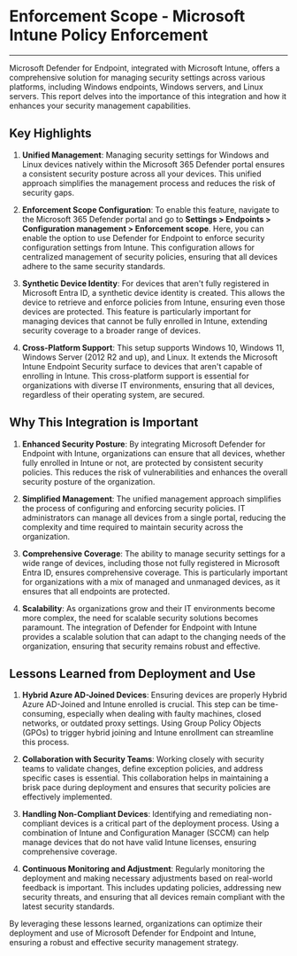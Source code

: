 # Enforcement Scope - Microsoft Intune Policy Enforcement
---
Microsoft Defender for Endpoint, integrated with Microsoft Intune, offers a comprehensive solution for managing security settings across various platforms, including Windows endpoints, Windows servers, and Linux servers. This report delves into the importance of this integration and how it enhances your security management capabilities.

## Key Highlights

1. **Unified Management**: 
   Managing security settings for Windows and Linux devices natively within the Microsoft 365 Defender portal ensures a consistent security posture across all your devices. This unified approach simplifies the management process and reduces the risk of security gaps.

2. **Enforcement Scope Configuration**: 
   To enable this feature, navigate to the Microsoft 365 Defender portal and go to **Settings > Endpoints > Configuration management > Enforcement scope**. Here, you can enable the option to use Defender for Endpoint to enforce security configuration settings from Intune. This configuration allows for centralized management of security policies, ensuring that all devices adhere to the same security standards.

3. **Synthetic Device Identity**: 
   For devices that aren't fully registered in Microsoft Entra ID, a synthetic device identity is created. This allows the device to retrieve and enforce policies from Intune, ensuring even those devices are protected. This feature is particularly important for managing devices that cannot be fully enrolled in Intune, extending security coverage to a broader range of devices.

4. **Cross-Platform Support**: 
   This setup supports Windows 10, Windows 11, Windows Server (2012 R2 and up), and Linux. It extends the Microsoft Intune Endpoint Security surface to devices that aren't capable of enrolling in Intune. This cross-platform support is essential for organizations with diverse IT environments, ensuring that all devices, regardless of their operating system, are secured.

## Why This Integration is Important

1. **Enhanced Security Posture**: 
   By integrating Microsoft Defender for Endpoint with Intune, organizations can ensure that all devices, whether fully enrolled in Intune or not, are protected by consistent security policies. This reduces the risk of vulnerabilities and enhances the overall security posture of the organization.

2. **Simplified Management**: 
   The unified management approach simplifies the process of configuring and enforcing security policies. IT administrators can manage all devices from a single portal, reducing the complexity and time required to maintain security across the organization.

3. **Comprehensive Coverage**: 
   The ability to manage security settings for a wide range of devices, including those not fully registered in Microsoft Entra ID, ensures comprehensive coverage. This is particularly important for organizations with a mix of managed and unmanaged devices, as it ensures that all endpoints are protected.

4. **Scalability**: 
   As organizations grow and their IT environments become more complex, the need for scalable security solutions becomes paramount. The integration of Defender for Endpoint with Intune provides a scalable solution that can adapt to the changing needs of the organization, ensuring that security remains robust and effective.

## Lessons Learned from Deployment and Use

1. **Hybrid Azure AD-Joined Devices**: 
   Ensuring devices are properly Hybrid Azure AD-Joined and Intune enrolled is crucial. This step can be time-consuming, especially when dealing with faulty machines, closed networks, or outdated proxy settings. Using Group Policy Objects (GPOs) to trigger hybrid joining and Intune enrollment can streamline this process.

2. **Collaboration with Security Teams**: 
   Working closely with security teams to validate changes, define exception policies, and address specific cases is essential. This collaboration helps in maintaining a brisk pace during deployment and ensures that security policies are effectively implemented.

3. **Handling Non-Compliant Devices**: 
   Identifying and remediating non-compliant devices is a critical part of the deployment process. Using a combination of Intune and Configuration Manager (SCCM) can help manage devices that do not have valid Intune licenses, ensuring comprehensive coverage.

4. **Continuous Monitoring and Adjustment**: 
   Regularly monitoring the deployment and making necessary adjustments based on real-world feedback is important. This includes updating policies, addressing new security threats, and ensuring that all devices remain compliant with the latest security standards.

By leveraging these lessons learned, organizations can optimize their deployment and use of Microsoft Defender for Endpoint and Intune, ensuring a robust and effective security management strategy.